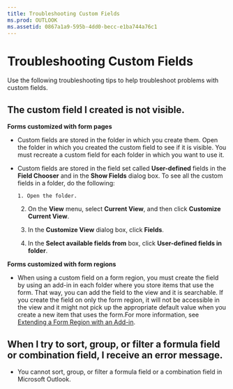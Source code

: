 ```yaml
---
title: Troubleshooting Custom Fields
ms.prod: OUTLOOK
ms.assetid: 0867a1a9-595b-4dd0-becc-e1ba744a76c1
---
```



# Troubleshooting Custom Fields

Use the following troubleshooting tips to help troubleshoot problems with custom fields.


## The custom field I created is not visible.

 **Forms customized with form pages**


- Custom fields are stored in the folder in which you create them. Open the folder in which you created the custom field to see if it is visible. You must recreate a custom field for each folder in which you want to use it.
    
- Custom fields are stored in the field set called  **User-defined** fields in the **Field Chooser** and in the **Show Fields** dialog box. To see all the custom fields in a folder, do the following:
    
      1. Open the folder.
    
  2. On the  **View** menu, select **Current View**, and then click  **Customize Current View**.
    
  3. In the  **Customize View** dialog box, click **Fields**.
    
  4. In the  **Select available fields from** box, click **User-defined fields in folder**.
    
 **Forms customized with form regions**


- When using a custom field on a form region, you must create the field by using an add-in in each folder where you store items that use the form. That way, you can add the field to the view and it is searchable. If you create the field on only the form region, it will not be accessible in the view and it might not pick up the appropriate default value when you create a new item that uses the form.For more information, see  [Extending a Form Region with an Add-in](extending-a-form-region-with-an-add-in.md).
    

## When I try to sort, group, or filter a formula field or combination field, I receive an error message.


- You cannot sort, group, or filter a formula field or a combination field in Microsoft Outlook.
    

